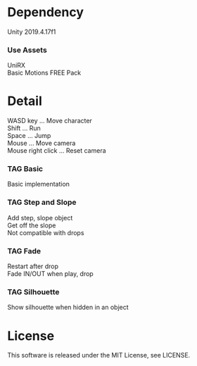 # Dependency
Unity 2019.4.17f1

### Use Assets
UniRX  
Basic Motions FREE Pack

# Detail
WASD key ... Move character  
Shift ... Run  
Space ... Jump  
Mouse ... Move camera  
Mouse right click ... Reset camera

### TAG Basic
Basic implementation

### TAG Step and Slope
Add step, slope object  
Get off the slope  
Not compatible with drops

### TAG Fade
Restart after drop  
Fade IN/OUT when play, drop

### TAG Silhouette
Show silhouette when hidden in an object

# License
This software is released under the MIT License, see LICENSE.
